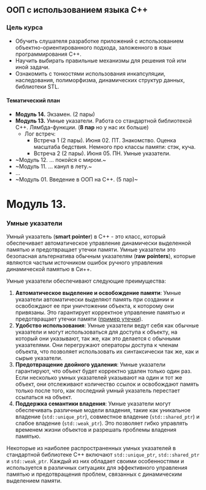 ## ООП с использованием языка C++

### Цель курса
* Обучить слушателя разработке приложений с использованием объектно-ориентированного подхода, заложенного в язык программирования С++.
* Научить выбирать правильные механизмы для решения той или иной задачи.
* Ознакомить с тонкостями использования инкапсуляции, наследования, полиморфизма, динамических структур данных, библиотеки STL.

#### Тематический план

* **Модуль 14.** Экзамен. (2 пары) 
* **Модуль 13.** Умные указатели. Работа со стандартной библиотекой C++. Лямбда-функции. (**8 пар** но у нас их больше)
  * Лог встреч:
    * Встреча 1 (2 пары). Июня 02. ПТ. Знакомство. Оценка масштаба бедствия. Немного про классы памяти: стэк, куча.
    * Встреча 2 (2 пары). Июня 05. ПН. Умные указатели.
* ~Модуль 12. ... покойся с миром.~
* ~Модуль 11. ... канул в лету.~
* ...
* ~Модуль 01. Введение в ООП на С++. (5 пар)~

# Модуль 13.

### Умные указатели

Умный указатель (**smart pointer**) в C++ - это класс, который обеспечивает автоматическое управление динамически выделенной памятью и предотвращает утечки памяти.
Умные указатели это безопасная альтернатива обычным указателям (**raw pointers**), которые являются частым источником ошибок ручного управления динамической памятью в Си++.

Умные указатели обеспечивают следующие преимущества:
1. **Автоматическое выделение и освобождение памяти**: Умные указатели автоматически выделяют память при создании и освобождают ее при уничтожении объекта, к которому они привязаны. Это гарантирует корректное управление памятью и предотвращает утечки памяти ([пример утечки](../module13/mem_leak.cpp)).
2. **Удобство использования**: Умные указатели ведут себя как обычные указатели и могут использоваться для доступа к объекту, на который они указывают, так же, как это делается с обычными указателями. Они перегружают операторы доступа к членам объекта, что позволяет использовать их синтаксически так же, как и сырые указатели.
3. **Предотвращение двойного удаления**: Умные указатели гарантируют, что объект будет корректно удален только один раз. Если несколько умных указателей указывают на один и тот же объект, они отслеживают количество ссылок и освобождают память только после того, как последний умный указатель перестает ссылаться на объект.
4. **Поддержка семантики владения**: Умные указатели могут обеспечивать различные модели владения, такие как уникальное владение (`std::unique_ptr`), совместное владение (`std::shared_ptr`) и слабое владение (`std::weak_ptr`). Это позволяет гибко управлять временем жизни объектов и разрешать проблемы владения памятью.

Некоторые из наиболее распространенных умных указателей в стандартной библиотеке C++ включают `std::unique_ptr`, `std::shared_ptr` и `std::weak_ptr`. Каждый из них обладает своими особенностями и используется в различных ситуациях для эффективного управления памятью и предотвращения проблем, связанных с динамическим выделением памяти.
